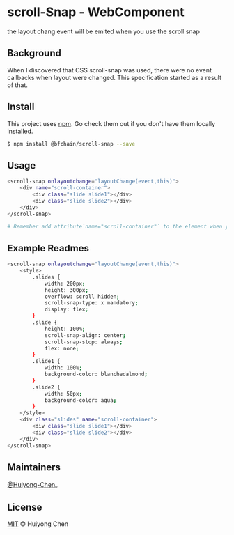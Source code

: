 # scroll-Snap - WebComponent
the layout chang event will be emited when you use the scroll snap

## Background

When I discovered that CSS scroll-snap was used, there were no event callbacks when layout were changed. This specification started as a result of that.


## Install

This project uses [npm](https://npmjs.com). Go check them out if you don't have them locally installed.

```sh
$ npm install @bfchain/scroll-snap --save
```

## Usage

```sh
<scroll-snap onlayoutchange="layoutChange(event,this)">
    <div name="scroll-container">
        <div class="slide slide1"></div>
        <div class="slide slide2"></div>
    </div>
</scroll-snap>

# Remember add attribute`name="scroll-container"` to the element when you use it.
```

## Example Readmes
```sh
<scroll-snap onlayoutchange="layoutChange(event,this)">
    <style>
        .slides {
            width: 200px;
            height: 300px;
            overflow: scroll hidden;
            scroll-snap-type: x mandatory;
            display: flex;
        }
        .slide {
            height: 100%;
            scroll-snap-align: center;
            scroll-snap-stop: always;
            flex: none;
        }
        .slide1 {
            width: 100%;
            background-color: blanchedalmond;
        }
        .slide2 {
            width: 50px;
            background-color: aqua;
        }
    </style>
    <div class="slides" name="scroll-container">
        <div class="slide slide1"></div>
        <div class="slide slide2"></div>
    </div>
</scroll-snap>
```
## Maintainers

[@Huiyong-Chen](https://github.com/Huiyong-Chen)。

## License

[MIT](LICENSE) © Huiyong Chen

